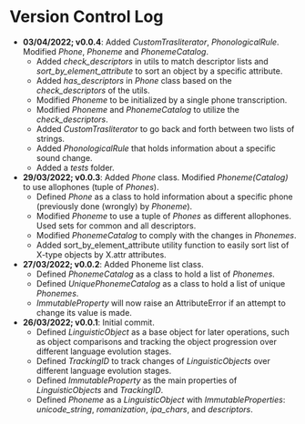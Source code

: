 # Version Control Log

- **03/04/2022; v0.0.4**: Added *CustomTrasliterator*, *PhonologicalRule*. Modified *Phone*, *Phoneme* and *PhonemeCatalog*.
  - Added *check_descriptors* in utils to match descriptor lists and *sort_by_element_attribute* to sort an object by a specific attribute.
  - Added *has_descriptors* in *Phone* class based on the *check_descriptors* of the utils.
  - Modified *Phoneme* to be initialized by a single phone transcription.
  - Modified *Phoneme* and *PhonemeCatalog* to utilize the *check_descriptors*.
  - Added *CustomTrasliterator* to go back and forth between two lists of strings.
  - Added *PhonologicalRule* that holds information about a specific sound change.
  - Added a *tests* folder. 
- **29/03/2022; v0.0.3**: Added *Phone* class. Modified *Phoneme(Catalog)* to use allophones (tuple of *Phones*).
  - Defined *Phone* as a class to hold information about a specific phone (previously done (wrongly) by *Phoneme*).
  - Modified *Phoneme* to use a tuple of *Phones* as different allophones. Used sets for common and all descriptors.
  - Modified *PhonemeCatalog* to comply with the changes in *Phonemes*.
  - Added sort_by_element_attribute utility function to easily sort list of X-type objects by X.attr attributes.
- **27/03/2022; v0.0.2**: Added Phoneme list class.
  - Defined *PhonemeCatalog* as a class to hold a list of *Phonemes*.
  - Defined *UniquePhonemeCatalog* as a class to hold a list of unique *Phonemes*.
  - *ImmutableProperty* will now raise an AttributeError if an attempt to change its value is made.
- **26/03/2022; v0.0.1**: Initial commit.
  - Defined *LinguisticObject* as a base object for later operations, such as object comparisons and tracking the object progression over different language evolution stages.
  - Defined *TrackingID* to track changes of *LinguisticObjects* over different language evolution stages.
  - Defined *ImmutableProperty* as the main properties of *LinguisticObjects* and *TrackingID*.
  - Defined *Phoneme* as a *LinguisticObject* with *ImmutableProperties*: *unicode_string*, *romanization*, *ipa_chars*, and *descriptors*.

